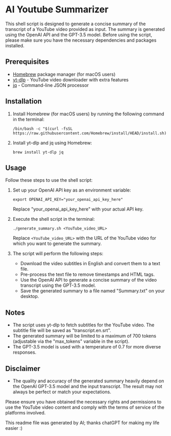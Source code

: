 # AI Youtube Summarizer

This shell script is designed to generate a concise summary of the transcript of a YouTube video provided as input. The summary is generated using the OpenAI API and the GPT-3.5 model. Before using the script, please make sure you have the necessary dependencies and packages installed.

## Prerequisites

- [Homebrew](https://brew.sh/) package manager (for macOS users)
- [yt-dlp](https://github.com/yt-dlp/yt-dlp) - YouTube video downloader with extra features
- [jq](https://stedolan.github.io/jq/) - Command-line JSON processor

## Installation

1. Install Homebrew (for macOS users) by running the following command in the terminal:

   ```
   /bin/bash -c "$(curl -fsSL https://raw.githubusercontent.com/Homebrew/install/HEAD/install.sh)"
   ```

2. Install yt-dlp and jq using Homebrew:

   ```
   brew install yt-dlp jq
   ```

## Usage

Follow these steps to use the shell script:

1. Set up your OpenAI API key as an environment variable:

   ```
   export OPENAI_API_KEY="your_openai_api_key_here"
   ```

   Replace "your_openai_api_key_here" with your actual API key.

2. Execute the shell script in the terminal:

   ```
   ./generate_summary.sh <YouTube_video_URL>
   ```

   Replace `<YouTube_video_URL>` with the URL of the YouTube video for which you want to generate the summary.

3. The script will perform the following steps:

   - Download the video subtitles in English and convert them to a text file.
   - Pre-process the text file to remove timestamps and HTML tags.
   - Use the OpenAI API to generate a concise summary of the video transcript using the GPT-3.5 model.
   - Save the generated summary to a file named "Summary.txt" on your desktop.

## Notes

- The script uses yt-dlp to fetch subtitles for the YouTube video. The subtitle file will be saved as "transcript.en.srt".
- The generated summary will be limited to a maximum of 700 tokens (adjustable via the "max_tokens" variable in the script).
- The GPT-3.5 model is used with a temperature of 0.7 for more diverse responses.

## Disclaimer

- The quality and accuracy of the generated summary heavily depend on the OpenAI GPT-3.5 model and the input transcript. The result may not always be perfect or match your expectations.

Please ensure you have obtained the necessary rights and permissions to use the YouTube video content and comply with the terms of service of the platforms involved.

This readme file was generated by AI; thanks chatGPT for making my life easier :)